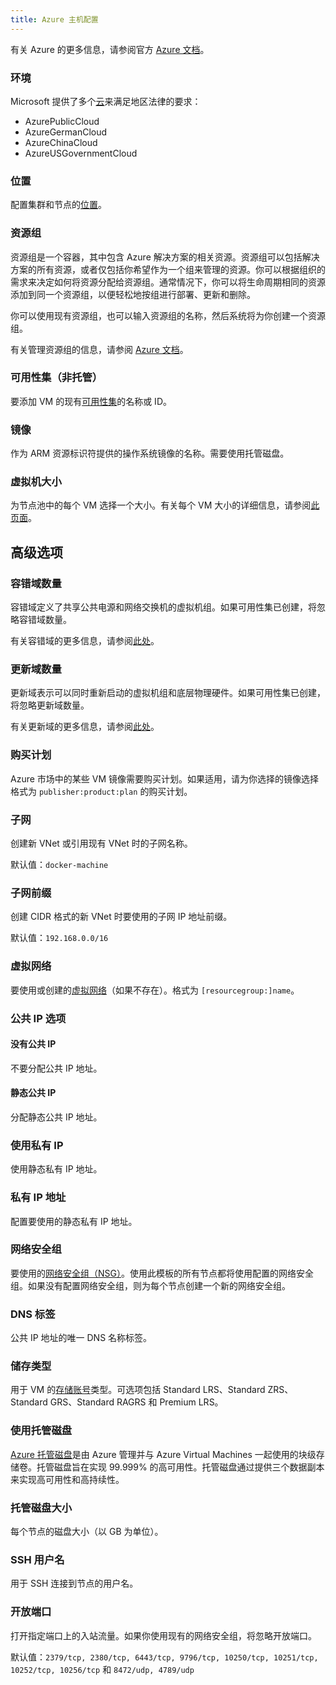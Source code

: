 ```yaml
---
title: Azure 主机配置
---
```


有关 Azure 的更多信息，请参阅官方 [Azure 文档](https://docs.microsoft.com/en-us/azure/?product=featured)。

### 环境

Microsoft 提供了多个[云](https://docs.microsoft.com/en-us/cli/azure/cloud?view=azure-cli-latest)来满足地区法律的要求：

- AzurePublicCloud
- AzureGermanCloud
- AzureChinaCloud
- AzureUSGovernmentCloud

### 位置

配置集群和节点的[位置](https://docs.microsoft.com/en-us/azure/virtual-machines/regions)。

### 资源组

资源组是一个容器，其中包含 Azure 解决方案的相关资源。资源组可以包括解决方案的所有资源，或者仅包括你希望作为一个组来管理的资源。你可以根据组织的需求来决定如何将资源分配给资源组。通常情况下，你可以将生命周期相同的资源添加到同一个资源组，以便轻松地按组进行部署、更新和删除。

你可以使用现有资源组，也可以输入资源组的名称，然后系统将为你创建一个资源组。

有关管理资源组的信息，请参阅 [Azure 文档](https://docs.microsoft.com/en-us/azure/azure-resource-manager/management/manage-resource-groups-portal)。

### 可用性集（非托管）

要添加 VM 的现有[可用性集](https://docs.microsoft.com/en-us/azure/virtual-machines/availability-set-overview)的名称或 ID。

### 镜像

作为 ARM 资源标识符提供的操作系统镜像的名称。需要使用托管磁盘。

### 虚拟机大小

为节点池中的每个 VM 选择一个大小。有关每个 VM 大小的详细信息，请参阅[此页面](https://azure.microsoft.com/en-us/pricing/details/virtual-machines/linux/)。

## 高级选项

### 容错域数量

容错域定义了共享公共电源和网络交换机的虚拟机组。如果可用性集已创建，将忽略容错域数量。

有关容错域的更多信息，请参阅[此处](https://docs.microsoft.com/en-us/azure/virtual-machines/availability-set-overview#how-do-availability-sets-work)。

### 更新域数量

更新域表示可以同时重新启动的虚拟机组和底层物理硬件。如果可用性集已创建，将忽略更新域数量。

有关更新域的更多信息，请参阅[此处](https://docs.microsoft.com/en-us/azure/virtual-machines/availability-set-overview#how-do-availability-sets-work)。

### 购买计划

Azure 市场中的某些 VM 镜像需要购买计划。如果适用，请为你选择的镜像选择格式为 `publisher:product:plan` 的购买计划。

### 子网

创建新 VNet 或引用现有 VNet 时的子网名称。

默认值：`docker-machine`

### 子网前缀

创建 CIDR 格式的新 VNet 时要使用的子网 IP 地址前缀。

默认值：`192.168.0.0/16`

### 虚拟网络

要使用或创建的[虚拟网络](https://docs.microsoft.com/en-us/azure/virtual-network/virtual-networks-overview)（如果不存在）。格式为 `[resourcegroup:]name`。

### 公共 IP 选项

#### 没有公共 IP

不要分配公共 IP 地址。

#### 静态公共 IP

分配静态公共 IP 地址。

### 使用私有 IP

使用静态私有 IP 地址。

### 私有 IP 地址

配置要使用的静态私有 IP 地址。

### 网络安全组

要使用的[网络安全组（NSG）](https://docs.microsoft.com/en-us/azure/virtual-network/network-security-groups-overview)。使用此模板的所有节点都将使用配置的网络安全组。如果没有配置网络安全组，则为每个节点创建一个新的网络安全组。

### DNS 标签

公共 IP 地址的唯一 DNS 名称标签。

### 储存类型

用于 VM 的[存储账号](https://docs.microsoft.com/en-us/azure/storage/common/storage-account-overview)类型。可选项包括 Standard LRS、Standard ZRS、Standard GRS、Standard RAGRS 和 Premium LRS。

### 使用托管磁盘

[Azure 托管磁盘](https://docs.microsoft.com/en-us/azure/virtual-machines/managed-disks-overview)是由 Azure 管理并与 Azure Virtual Machines 一起使用的块级存储卷。托管磁盘旨在实现 99.999% 的高可用性。托管磁盘通过提供三个数据副本来实现高可用性和高持续性。

### 托管磁盘大小

每个节点的磁盘大小（以 GB 为单位）。

### SSH 用户名

用于 SSH 连接到节点的用户名。

### 开放端口

打开指定端口上的入站流量。如果你使用现有的网络安全组，将忽略开放端口。

默认值：`2379/tcp, 2380/tcp, 6443/tcp, 9796/tcp, 10250/tcp, 10251/tcp, 10252/tcp, 10256/tcp` 和 `8472/udp, 4789/udp`